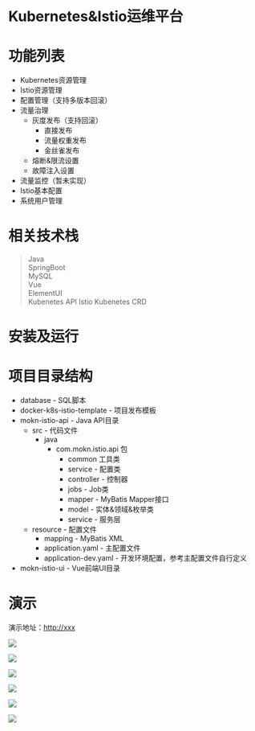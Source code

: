 # Kubernetes&Istio运维平台

# 功能列表
* Kubernetes资源管理
* Istio资源管理
* 配置管理（支持多版本回滚）
* 流量治理
    * 灰度发布（支持回滚）
        * 直接发布
        * 流量权重发布
        * 金丝雀发布
    * 熔断&限流设置
    * 故障注入设置
* 流量监控（暂未实现）
* Istio基本配置
* 系统用户管理

# 相关技术栈
> Java <br/>
> SpringBoot <br/>
> MySQL <br/>
> Vue <br/>
> ElementUI <br/>
> Kubenetes API
> Istio Kubenetes CRD

# 安装及运行
> 
>
>


# 项目目录结构
* database - SQL脚本
* docker-k8s-istio-template - 项目发布模板
* mokn-istio-api - Java API目录
    * src - 代码文件
      * java
        * com.mokn.istio.api 包
          * common 工具类
          * service - 配置类
          * controller - 控制器
          * jobs - Job类
          * mapper - MyBatis Mapper接口
          * model - 实体&领域&枚举类
          * service - 服务层
    * resource - 配置文件
      * mapping - MyBatis XML
      * application.yaml - 主配置文件
      * application-dev.yaml - 开发环境配置，参考主配置文件自行定义
* mokn-istio-ui - Vue前端UI目录

# 演示

演示地址：<http://xxx>

![](http://istio.mokn.com/pic/5.png)

![](http://istio.mokn.com/pic/6.png)

![](http://istio.mokn.com/pic/1.png)

![](http://istio.mokn.com/pic/2.png)

![](http://istio.mokn.com/pic/3.png)

![](http://istio.mokn.com/pic/4.png)
